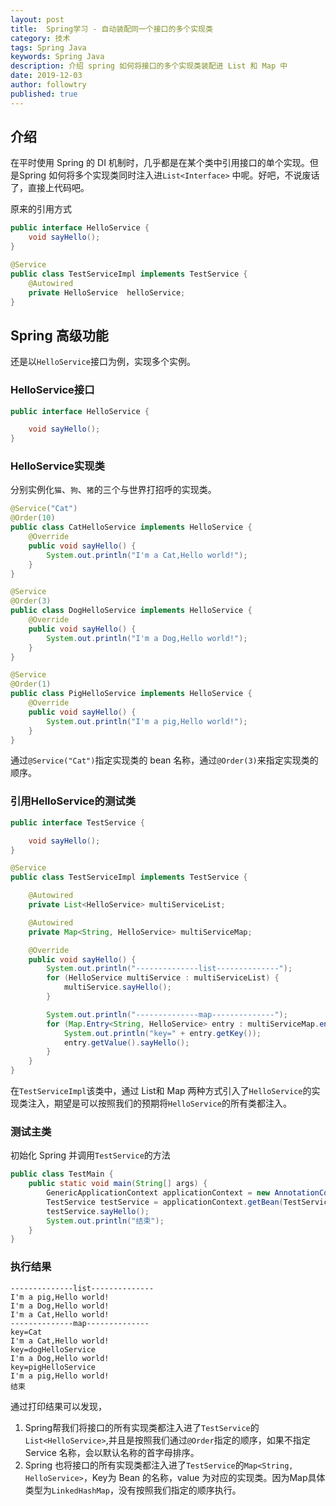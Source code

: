 ```yaml
---
layout: post
title:  Spring学习 - 自动装配同一个接口的多个实现类
category: 技术
tags: Spring Java
keywords: Spring Java
description: 介绍 spring 如何将接口的多个实现类装配进 List 和 Map 中
date: 2019-12-03
author: followtry
published: true
---
```



## 介绍

在平时使用 Spring 的 DI 机制时，几乎都是在某个类中引用接口的单个实现。但是Spring 如何将多个实现类同时注入进`List<Interface>` 中呢。好吧，不说废话了，直接上代码吧。


原来的引用方式

```java
public interface HelloService {
    void sayHello();
}

@Service
public class TestServiceImpl implements TestService {
    @Autowired
    private HelloService  helloService;
}
```


## Spring 高级功能

还是以`HelloService`接口为例，实现多个实例。

### HelloService接口

```java
public interface HelloService {

    void sayHello();
}
```

### HelloService实现类

分别实例化`猫`、`狗`、`猪`的三个与世界打招呼的实现类。

```java
@Service("Cat")
@Order(10)
public class CatHelloService implements HelloService {
    @Override
    public void sayHello() {
        System.out.println("I'm a Cat,Hello world!");
    }
}

@Service
@Order(3)
public class DogHelloService implements HelloService {
    @Override
    public void sayHello() {
        System.out.println("I'm a Dog,Hello world!");
    }
}

@Service
@Order(1)
public class PigHelloService implements HelloService {
    @Override
    public void sayHello() {
        System.out.println("I'm a pig,Hello world!");
    }
}
```

通过`@Service("Cat")`指定实现类的 bean 名称，通过`@Order(3)`来指定实现类的顺序。

### 引用HelloService的测试类

```java
public interface TestService {

    void sayHello();
}

@Service
public class TestServiceImpl implements TestService {

    @Autowired
    private List<HelloService> multiServiceList;

    @Autowired
    private Map<String, HelloService> multiServiceMap;

    @Override
    public void sayHello() {
        System.out.println("--------------list--------------");
        for (HelloService multiService : multiServiceList) {
            multiService.sayHello();
        }

        System.out.println("--------------map--------------");
        for (Map.Entry<String, HelloService> entry : multiServiceMap.entrySet()) {
            System.out.println("key=" + entry.getKey());
            entry.getValue().sayHello();
        }
    }
}
```

在`TestServiceImpl`该类中，通过 List和 Map 两种方式引入了`HelloService`的实现类注入，期望是可以按照我们的预期将`HelloService`的所有类都注入。


### 测试主类

初始化 Spring 并调用`TestService`的方法

```java
public class TestMain {
    public static void main(String[] args) {
        GenericApplicationContext applicationContext = new AnnotationConfigApplicationContext("cn.followtry.boot");
        TestService testService = applicationContext.getBean(TestService.class);
        testService.sayHello();
        System.out.println("结束");
    }
}
```

### 执行结果

```
--------------list--------------
I'm a pig,Hello world!
I'm a Dog,Hello world!
I'm a Cat,Hello world!
--------------map--------------
key=Cat
I'm a Cat,Hello world!
key=dogHelloService
I'm a Dog,Hello world!
key=pigHelloService
I'm a pig,Hello world!
结束
```

通过打印结果可以发现，
1. Spring帮我们将接口的所有实现类都注入进了`TestService`的`List<HelloService>`,并且是按照我们通过`@Order`指定的顺序，如果不指定Service 名称，会以默认名称的首字母排序。
2. Spring 也将接口的所有实现类都注入进了`TestService`的`Map<String, HelloService>`，Key为 Bean 的名称，value 为对应的实现类。因为Map具体类型为`LinkedHashMap`，没有按照我们指定的顺序执行。

